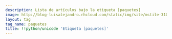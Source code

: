 ```yaml
---
description: Lista de artículos bajo la etiqueta [paquetes]
image: http://blog-luisalejandro.rhcloud.com/static/img/site/mstile-310x310.png
layout: tag
tag_name: paquetes
title: !!python/unicode 'Etiqueta [paquetes]'
---
```

